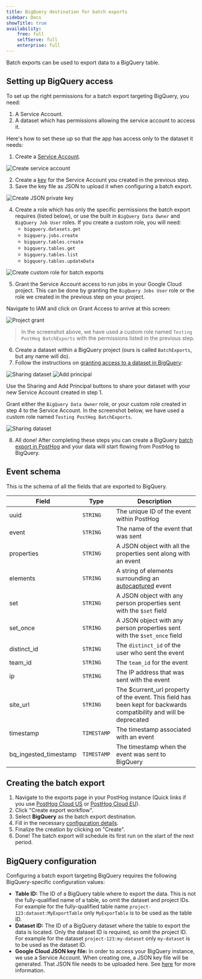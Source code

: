 ```yaml
---
title: BigQuery destination for batch exports
sidebar: Docs
showTitle: true
availability:
    free: full
    selfServe: full
    enterprise: full
---
```


Batch exports can be used to export data to a BigQuery table.

## Setting up BigQuery access

To set up the right permissions for a batch export targeting BigQuery, you need:

1. A Service Account.
2. A dataset which has permissions allowing the service account to access it.

Here's how to set these up so that the app has access only to the dataset it needs:

1. Create a [Service Account](https://cloud.google.com/iam/docs/service-accounts-create#creating).

![Create service account](../../../images/docs/batch-exports/bigquery/create-service-account.png)

2. Create a [key](https://cloud.google.com/iam/docs/keys-create-delete#creating) for the Service Account you created in the previous step.
3. Save the key file as JSON to upload it when configuring a batch export.

![Create JSON private key](../../../images/docs/batch-exports/bigquery/create-private-key-json.png)

4. Create a role which has only the specific permissions the batch export requires (listed below), or use the built in `BigQuery Data Owner` and `BigQuery Job User` roles. If you create a custom role, you will need:
   * `bigquery.datasets.get`
   * `bigquery.jobs.create`
   * `bigquery.tables.create`
   * `bigquery.tables.get`
   * `bigquery.tables.list`
   * `bigquery.tables.updateData`

![Create custom role for batch exports](../../../images/docs/batch-exports/bigquery/create-role.png)

5. Grant the Service Account access to run jobs in your Google Cloud project. This can be done by granting the `BigQuery Jobs User` role or the role we created in the previous step on your project.

Navigate to IAM and click on Grant Access to arrive at this screen:

![Project grant](../../../images/docs/batch-exports/bigquery/project-grant.png)

> In the screenshot above, we have used a custom role named `Testing PostHog BatchExports` with the permissions listed in the previous step.

6. Create a dataset within a BigQuery project (ours is called `BatchExports`, but any name will do).
7. Follow the instructions on [granting access to a dataset in BigQuery](https://cloud.google.com/bigquery/docs/control-access-to-resources-iam#grant_access_to_a_dataset):

![Sharing dataset](../../../images/docs/batch-exports/bigquery/dataset-sharing.png)
![Add principal](../../../images/docs/batch-exports/bigquery/dataset-add-principal.png)

Use the Sharing and Add Principal buttons to share your dataset with your new Service Account created in step 1.

Grant either the `BigQuery Data Owner` role, or your custom role created in step 4 to the Service Account. In the screenshot below, we have used a custom role named `Testing PostHog BatchExports`.

![Sharing dataset](../../../images/docs/batch-exports/bigquery/dataset-grant-access.png)

8. All done! After completing these steps you can create a BigQuery [batch export in PostHog](https://app.posthog.com/project/apps?tab=batch_exports) and your data will start flowing from PostHog to BigQuery.

## Event schema

This is the schema of all the fields that are exported to BigQuery.

| Field                 | Type        | Description                                                                                                         |
|-----------------------|-------------|---------------------------------------------------------------------------------------------------------------------|
| uuid                  | `STRING`    | The unique ID of the event within PostHog                                                                           |
| event                 | `STRING`    | The name of the event that was sent                                                                                 |
| properties            | `STRING`    | A JSON object with all the properties sent along with an event                                                      |
| elements              | `STRING`    | A string of elements surrounding an [autocaptured](/docs/data/autocapture) event                                    |
| set                   | `STRING`    | A JSON object with any person properties sent with the `$set` field                                                 |
| set_once              | `STRING`    | A JSON object with any person properties sent with the `$set_once` field                                            |
| distinct_id           | `STRING`    | The `distinct_id` of the user who sent the event                                                                    |
| team_id               | `STRING`    | The `team_id` for the event                                                                                         |
| ip                    | `STRING`    | The IP address that was sent with the event                                                                         |
| site_url              | `STRING`    | The $current_url property of the event. This field has been kept for backwards compatibility and will be deprecated |
| timestamp             | `TIMESTAMP` | The timestamp associated with an event                                                                              |
| bq_ingested_timestamp | `TIMESTAMP` | The timestamp when the event was sent to BigQuery                                                                   |

## Creating the batch export

1. Navigate to the exports page in your PostHog instance (Quick links if you use [PostHog Cloud US](https://app.posthog.com/project/apps?tab=batch_exports) or [PostHog Cloud EU](https://eu.posthog.com/project/apps?tab=batch_exports)).
2. Click "Create export workflow".
3. Select **BigQuery** as the batch export destination.
4. Fill in the necessary [configuration details](#bigquery-configuration).
5. Finalize the creation by clicking on "Create".
6. Done! The batch export will schedule its first run on the start of the next period.

## BigQuery configuration

Configuring a batch export targeting BigQuery requires the following BigQuery-specific configuration values:
* **Table ID:** The ID of a BigQuery table where to export the data. This is not the fully-qualified name of a table, so omit the dataset and project IDs. For example for the fully-qualified table name `project-123:dataset:MyExportTable` only `MyExporTable` is to be used as the table ID.
* **Dataset ID:** The ID of a BigQuery dataset where the table to export the data is located. Only the dataset ID is required, so omit the project ID. For example for the dataset `project-123:my-dataset` only `my-dataset` is to be used as the dataset ID.
* **Google Cloud JSON key file:** In order to access your BigQuery instance, we use a Service Account. When creating one, a JSON key file will be generated. That JSON file needs to be uploaded here. See [here](#setting-up-bigquery-access) for more information.
